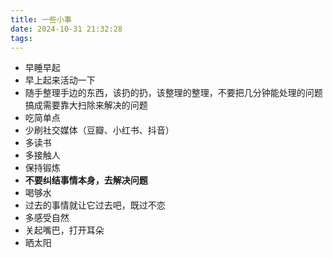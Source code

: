 ```yaml
---
title: 一些小事
date: 2024-10-31 21:32:28
tags:
---
```


- 早睡早起
- 早上起来活动一下
- 随手整理手边的东西，该扔的扔，该整理的整理，不要把几分钟能处理的问题搞成需要靠大扫除来解决的问题
- 吃简单点
- 少刷社交媒体（豆瓣、小红书、抖音）
- 多读书
- 多接触人
- 保持锻炼
- **不要纠结事情本身，去解决问题**
- 喝够水
- 过去的事情就让它过去吧，既过不恋
- 多感受自然
- 关起嘴巴，打开耳朵
- 晒太阳
